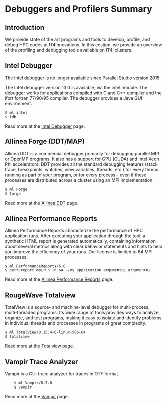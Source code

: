 # Debuggers and Profilers Summary

## Introduction

We provide state of the art programs and tools to develop, profile, and debug HPC codes at IT4Innovations. In this cestion, we provide an overview of the profiling and debugging tools available on IT4I clusters.

## Intel Debugger

The Intel debugger is no longer available since Parallel Studio version 2015

The Intel debugger version 13.0 is available, via the intel module. The debugger works for applications compiled with C and C++ compiler and the ifort fortran 77/90/95 compiler. The debugger provides a Java GUI environment.

```console
$ ml intel
$ idb
```

Read more at the [Intel Debugger][1] page.

## Allinea Forge (DDT/MAP)

Allinea DDT is a commercial debugger primarily for debugging parallel MPI or OpenMP programs. It also has a support for GPU (CUDA) and Intel Xeon Phi accelerators. DDT provides all the standard debugging features (stack trace, breakpoints, watches, view variables, threads, etc.) for every thread running as part of your program, or for every process - even if these processes are distributed across a cluster using an MPI implementation.

```console
$ ml Forge
$ forge
```

Read more at the [Allinea DDT][2] page.

## Allinea Performance Reports

Allinea Performance Reports characterize the performance of HPC application runs. After executing your application through the tool, a synthetic HTML report is generated automatically, containing information about several metrics along with clear behavior statements and hints to help you improve the efficiency of your runs. Our license is limited to 64 MPI processes.

```console
$ ml PerformanceReports/6.0
$ perf-report mpirun -n 64 ./my_application argument01 argument02
```

Read more at the [Allinea Performance Reports][3] page.

## RougeWave Totalview

TotalView is a source- and machine-level debugger for multi-process, multi-threaded programs. Its wide range of tools provides ways to analyze, organize, and test programs, making it easy to isolate and identify problems in individual threads and processes in programs of great complexity.

```console
$ ml TotalView/8.15.4-6-linux-x86-64
$ totalview
```

Read more at the [Totalview][4] page.

## Vampir Trace Analyzer

Vampir is a GUI trace analyzer for traces in OTF format.

```console
    $ ml Vampir/8.5.0
    $ vampir
```

Read more at the [Vampir][5] page.

[1]: ../intel/intel-suite/intel-debugger.md
[2]: allinea-ddt.md
[3]: allinea-performance-reports.md
[4]: total-view.md
[5]: vampir.md
